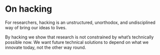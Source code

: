 # On hacking

For researchers, hacking is an unstructured, unorthodox, and undisciplined way of bring our ideas to lives.

By hacking we show that research is not constrained by what’s technically possible now. We want future technical solutions to depend on what we innovate today, not the other way round.
